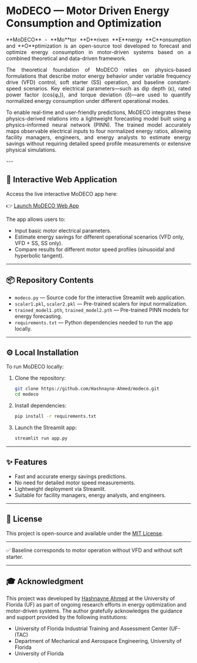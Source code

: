 # **MoDECO** — **Mo**tor **D**riven **E**nergy **C**onsumption and **O**ptimization
<p align="justify">
**MoDECO** - **Mo**tor **D**riven **E**nergy **C**onsumption and **O**ptimization is an open-source tool developed to forecast and optimize energy consumption in motor-driven systems based on a combined theoretical and data-driven framework.
</p>
<p align="justify">
The theoretical foundation of MoDECO relies on physics-based formulations that describe motor energy behavior under variable frequency drive (VFD) control, soft starter (SS) operation, and baseline constant-speed scenarios. Key electrical parameters—such as dip depth (ε), rated power factor (cos(φᵣ)), and torque deviation (δ)—are used to quantify normalized energy consumption under different operational modes.
</p>

<p align="justify">
To enable real-time and user-friendly predictions, MoDECO integrates these physics-derived relations into a lightweight forecasting model built using a physics-informed neural network (PINN). The trained model accurately maps observable electrical inputs to four normalized energy ratios, allowing facility managers, engineers, and energy analysts to estimate energy savings without requiring detailed speed profile measurements or extensive physical simulations.
</p>
---

## 🚀 Interactive Web Application

Access the live interactive MoDECO app here:

👉 [Launch MoDECO Web App](https://modeco-o8dt5odosc9lxzyecclwpu.streamlit.app/)

The app allows users to:
- Input basic motor electrical parameters.
- Estimate energy savings for different operational scenarios (VFD only, VFD + SS, SS only).
- Compare results for different motor speed profiles (sinusoidal and hyperbolic tangent).

---

## 📦 Repository Contents

- `modeco.py` — Source code for the interactive Streamlit web application.
- `scaler1.pkl`, `scaler2.pkl` — Pre-trained scalers for input normalization.
- `trained_model1.pth`, `trained_model2.pth` — Pre-trained PINN models for energy forecasting.
- `requirements.txt` — Python dependencies needed to run the app locally.

---

## ⚙️ Local Installation

To run MoDECO locally:

1. Clone the repository:
    ```bash
    git clone https://github.com/Hashnayne-Ahmed/modeco.git
    cd modeco
    ```

2. Install dependencies:
    ```bash
    pip install -r requirements.txt
    ```

3. Launch the Streamlit app:
    ```bash
    streamlit run app.py
    ```

---

## ✨ Features

- Fast and accurate energy savings predictions.
- No need for detailed motor speed measurements.
- Lightweight deployment via Streamlit.
- Suitable for facility managers, energy analysts, and engineers.

---

## 📄 License

This project is open-source and available under the [MIT License](LICENSE).

---

✅ Baseline corresponds to motor operation without VFD and without soft starter.

---

## 🎓 Acknowledgment

This project was developed by [Hashnayne Ahmed](https://www.hashnayneahmed.com/) at the University of Florida (UF) as part of ongoing research efforts in energy optimization and motor-driven systems. The author gratefully acknowledges the guidance and support provided by the following institutions:

- University of Florida Industrial Training and Assessment Center (UF-ITAC)
- Department of Mechanical and Aerospace Engineering, University of Florida
- University of Florida
